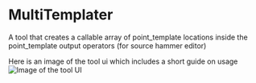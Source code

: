 # MultiTemplater
A tool that creates a callable array of point_template locations inside the point_template output operators (for source hammer editor)

Here is an image of the tool ui which includes a short guide on usage
![Image of the tool UI](https://github.com/R60D/MultiTemplater/blob/main/image.png)
